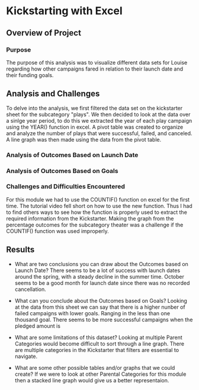 # Kickstarting with Excel 

## Overview of Project

### Purpose
The purpose of this analysis was to visualize different data sets for Louise regarding how other campaigns fared in relation to their launch date and their funding goals. 
## Analysis and Challenges
To delve into the analysis, we first filtered the data set on the kickstarter sheet for the subcategory "plays". We then decided to look at the data over a sinlge year period, to do this we extracted the year of each play campaign using the YEAR() function in excel. A pivot table was created to organize and analyze the number of plays that were successful, failed, and canceled. A line graph was then made using the data from the pivot table.  

### Analysis of Outcomes Based on Launch Date

### Analysis of Outcomes Based on Goals

### Challenges and Difficulties Encountered
For this module we had to use the COUNTIF() function on excel for the first time. The tutorial video fell short on how to use the new function. Thus I had to find others ways to see how the function is properly used to extract the required information from the Kickstarter. Making the graph from the percentage outcomes for the subcategory theater was a challenge if the COUNTIF() function was used improperly. 
## Results

- What are two conclusions you can draw about the Outcomes based on Launch Date?
There seems to be a lot of success with launch dates around the spring, with a steady decline in the summer time. October seems to be a good month for launch date since there was no recorded cancellation.

- What can you conclude about the Outcomes based on Goals?
Looking at the data from this sheet we can say that there is a higher nunber of failed campaigns with lower goals. Ranging in the less than one thousand goal. There seems to be more successful campaigns when the pledged amount is  

- What are some limitations of this dataset?
Looking at multiple Parent Categories would become difficult to sort through a line graph. There are multiple categories in the Kickstarter that filters are essential to navigate.

- What are some other possible tables and/or graphs that we could create?
If we were to look at other Parental Categories for this module then a stacked line graph would give us a better representaion. 